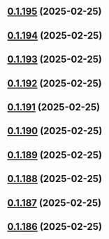## [0.1.195](https://github.com/binary-braids/terraform-oracle/compare/v0.1.194...v0.1.195) (2025-02-25)



## [0.1.194](https://github.com/binary-braids/terraform-oracle/compare/v0.1.193...v0.1.194) (2025-02-25)



## [0.1.193](https://github.com/binary-braids/terraform-oracle/compare/v0.1.192...v0.1.193) (2025-02-25)



## [0.1.192](https://github.com/binary-braids/terraform-oracle/compare/v0.1.191...v0.1.192) (2025-02-25)



## [0.1.191](https://github.com/binary-braids/terraform-oracle/compare/v0.1.190...v0.1.191) (2025-02-25)



## [0.1.190](https://github.com/binary-braids/terraform-oracle/compare/v0.1.189...v0.1.190) (2025-02-25)



## [0.1.189](https://github.com/binary-braids/terraform-oracle/compare/v0.1.188...v0.1.189) (2025-02-25)



## [0.1.188](https://github.com/binary-braids/terraform-oracle/compare/v0.1.187...v0.1.188) (2025-02-25)



## [0.1.187](https://github.com/binary-braids/terraform-oracle/compare/v0.1.186...v0.1.187) (2025-02-25)



## [0.1.186](https://github.com/binary-braids/terraform-oracle/compare/v0.1.185...v0.1.186) (2025-02-25)



